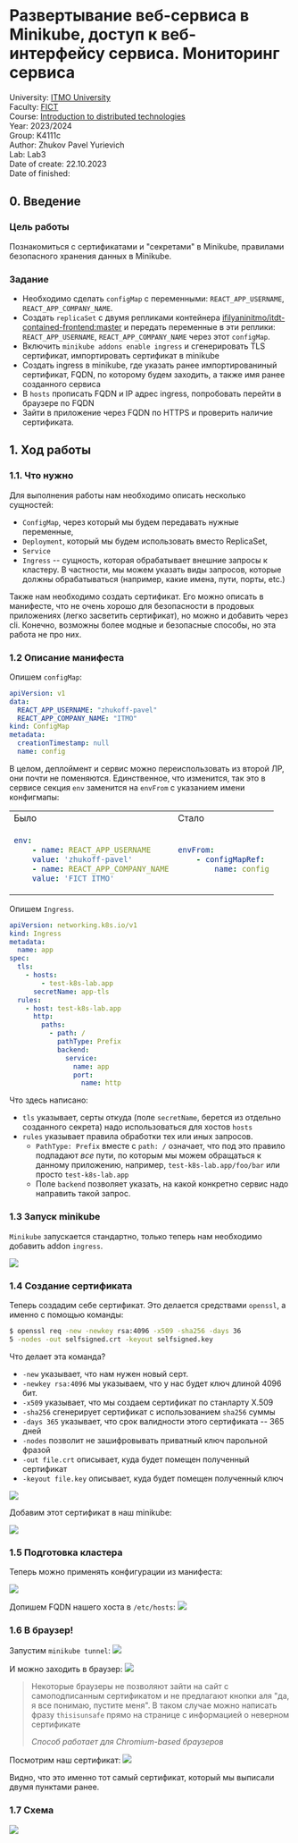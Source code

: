 # Развертывание веб-сервиса в Minikube, доступ к веб-интерфейсу сервиса. Мониторинг сервиса

University: [ITMO University](https://itmo.ru/ru/)\
Faculty: [FICT](https://fict.itmo.ru)\
Course: [Introduction to distributed technologies](https://github.com/itmo-ict-faculty/introduction-to-distributed-technologies)\
Year: 2023/2024\
Group: K4111c\
Author: Zhukov Pavel Yurievich\
Lab: Lab3\
Date of create: 22.10.2023\
Date of finished:

## 0. Введение

###  Цель работы
Познакомиться с сертификатами и "секретами" в Minikube, правилами безопасного хранения данных в Minikube.

### Задание
- Необходимо сделать `configMap` с переменными: `REACT_APP_USERNAME`, `REACT_APP_COMPANY_NAME`.
- Создать `replicaSet` с двумя репликами контейнера [ifilyaninitmo/itdt-contained-frontend:master](https://hub.docker.com/repository/docker/ifilyaninitmo/itdt-contained-frontend) и передать переменные в эти реплики: `REACT_APP_USERNAME`, `REACT_APP_COMPANY_NAME` через этот `configMap`.
- Включить `minikube addons enable ingress` и сгенерировать TLS сертификат, импортировать сертификат в minikube
- Создать ingress в minikube, где указать ранее импортированиный сертификат, FQDN, по которому будем заходить, а также имя ранее созданного сервиса
- В `hosts` прописать FQDN и IP адрес ingress, попробовать перейти в браузере по FQDN
- Зайти в приложение через FQDN по HTTPS и проверить наличие сертификата.

## 1. Ход работы
### 1.1. Что нужно

Для выполнения работы нам необходимо описать несколько сущностей:
* `ConfigMap`, через который мы будем передавать нужные переменные,
* `Deployment`, который мы будем использовать вместо ReplicaSet,
* `Service`
* `Ingress` -- сущность, которая обрабатывает внешние запросы к кластеру. В частности, мы можем указать виды запросов, которые должны обрабатываться (например, какие имена, пути, порты, etc.)

Также нам необходимо создать сертификат.
Его можно описать в манифесте, что не очень хорошо для безопасности в продовых приложениях (легко засветить сертификат), но можно и добавить через cli.
Конечно, возможны более модные и безопасные способы, но эта работа не про них.

### 1.2 Описание манифеста

Опишем `configMap`:
```yaml
apiVersion: v1
data:
  REACT_APP_USERNAME: "zhukoff-pavel"
  REACT_APP_COMPANY_NAME: "ITMO"
kind: ConfigMap
metadata:
  creationTimestamp: null
  name: config
```

В целом, деплоймент и сервис можно переиспользовать из второй ЛР, они почти не поменяются.
Единственное, что изменится, так это в сервисе секция `env` заменится на `envFrom` с указанием имени конфигмапы:

<table class="iksweb">
<tbody>
<tr>
<td> Было </td>
<td> Стало </td>
</tr>
<tr>
<td>

```yaml
env:
    - name: REACT_APP_USERNAME
    value: 'zhukoff-pavel'
    - name: REACT_APP_COMPANY_NAME
    value: 'FICT ITMO'
```

</td>
<td>

```yaml
envFrom:
    - configMapRef:
        name: config
```

</td>
</tr>
	</tbody>
</table>


Опишем `Ingress`.

```yaml
apiVersion: networking.k8s.io/v1
kind: Ingress
metadata:
  name: app
spec:
  tls:
    - hosts:
        - test-k8s-lab.app
      secretName: app-tls
  rules:
    - host: test-k8s-lab.app
      http:
        paths:
          - path: /
            pathType: Prefix
            backend:
              service:
                name: app
                port:
                  name: http
```

Что здесь написано:
* `tls` указывает, серты откуда (поле `secretName`, берется из отдельно созданного секрета) надо использоваться для хостов `hosts`
* `rules` указывает правила обработки тех или иных запросов.
  * `PathType: Prefix` вместе с `path: /` означает, что под это правило подпадают _все_ пути, по которым мы можем обращаться к данному приложению, например, `test-k8s-lab.app/foo/bar` или просто `test-k8s-lab.app`
  * Поле `backend` позволяет указать, на какой конкретно сервис надо направить такой запрос.


### 1.3 Запуск minikube

`Minikube` запускается стандартно, только теперь нам необходимо добавить addon `ingress`.

![](/lab3/sources/ingress-enable.png)

### 1.4 Создание сертификата
Теперь создадим себе сертификат.
Это делается средствами `openssl`, а именно с помощью команды:
```bash
$ openssl req -new -newkey rsa:4096 -x509 -sha256 -days 36
5 -nodes -out selfsigned.crt -keyout selfsigned.key
```

Что делает эта команда?
* `-new` указывает, что нам нужен новый серт.
* `-newkey rsa:4096` мы указываем, что у нас будет ключ длиной 4096 бит.
* `-x509` указывает, что мы создаем сертификат по станларту X.509
* `-sha256` сгенерирует сертификат с использованием `sha256` суммы
* `-days 365` указывает, что срок валидности этого сертификата -- 365 дней
* `-nodes` позволит не зашифровывать приватный ключ парольной фразой
* `-out file.crt` описывает, куда будет помещен полученный сертификат
* `-keyout file.key` описывает, куда будет помещен полученный ключ

![](/lab3/sources/cert-creation.png)

Добавим этот сертификат в наш minikube:

![](/lab3/sources/add-secret.png)

### 1.5 Подготовка кластера
Теперь можно применять конфигурации из манифеста:

![](/lab3/sources/manifest-applying.png)

Допишем FQDN нашего хоста в `/etc/hosts`:
![](/lab3/sources/etc-hosts-exp.png)


### 1.6 В браузер!

Запустим `minikube tunnel`:
![](/lab3/sources/tunnel-start.png)


И можно заходить в браузер:
![](/lab3/sources/page-with-data.png)

> Некоторые браузеры не позволяют зайти на сайт с самоподписанным сертификатом и не предлагают кнопки аля "да, я все понимаю, пустите меня".
> В таком случае можно написать фразу `thisisunsafe` прямо на странице с информацией о неверном сертификате
>
> _Способ работает для Chromium-based браузеров_

Посмотрим наш сертификат:
![](/lab3/sources/browser-with-cert-info.png)

Видно, что это именно тот самый сертификат, который мы выписали двумя пунктами ранее.

### 1.7 Схема

![](/lab3/sources/scheme.png)